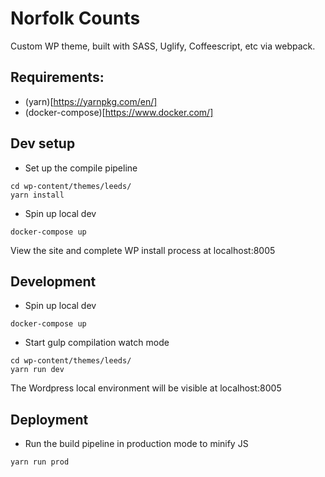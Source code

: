# Norfolk Counts

Custom WP theme, built with SASS, Uglify, Coffeescript, etc via webpack.

## Requirements:

- (yarn)[https://yarnpkg.com/en/]
- (docker-compose)[https://www.docker.com/]

## Dev setup

- Set up the compile pipeline

```
cd wp-content/themes/leeds/
yarn install
```

- Spin up local dev

```
docker-compose up
```

View the site and complete WP install process at localhost:8005

## Development

- Spin up local dev

```
docker-compose up
```

- Start gulp compilation watch mode

```
cd wp-content/themes/leeds/
yarn run dev
```

The Wordpress local environment will be visible at localhost:8005

## Deployment

- Run the build pipeline in production mode to minify JS

```
yarn run prod
```
